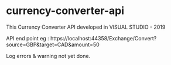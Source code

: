 # currency-converter-api
This Currency Converter API developed in VISUAL STUDIO - 2019 

API end point eg : https://localhost:44358/Exchange/Convert?source=GBP&target=CAD&amount=50

Log errors & warning not yet done. 
